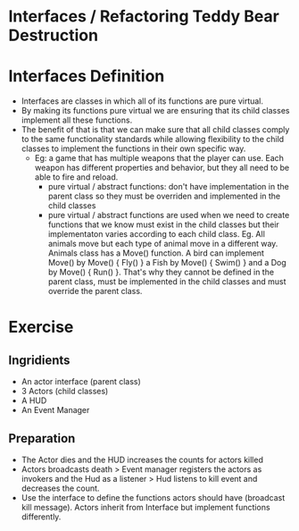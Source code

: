 # Interfaces / Refactoring Teddy Bear Destruction

# Interfaces Definition
- Interfaces are classes in which all of its functions are pure virtual.
- By making its functions pure virtual we are ensuring that its child classes implement all these functions. 
- The benefit of that is that we can make sure that all child classes comply to the same functionality standards while allowing flexibility to the child classes to implement the functions in their own specific way. 
  - Eg: a game that has multiple weapons that the player can use. Each weapon has different properties and behavior, but they all need to be able to fire and reload.
    - pure virtual / abstract functions: don't have implementation in the parent class so they must be overriden and implemented in the child classes
    - pure virtual / abstract functions are used when we need to create functions that we know must exist in the child classes but their implementaton varies according to each child class. Eg. All animals move but each type of animal move in a different way. Animals class has a Move() function. A bird can implement Move() by Move() { Fly() } a Fish by Move() { Swim() } and a Dog by Move() { Run() }. That's why they cannot be defined in the parent class, must be implemented in the child classes and must override the parent class. 


# Exercise

## Ingridients
- An actor interface (parent class)
- 3 Actors (child classes)
- A HUD 
- An Event Manager

## Preparation
- The Actor dies and the HUD increases the counts for actors killed
- Actors broadcasts death > Event manager registers the actors as invokers and the Hud as a listener > Hud listens to kill event and decreases the count. 
- Use the interface to define the functions actors should have (broadcast kill message). Actors inherit from Interface but implement functions differently. 
